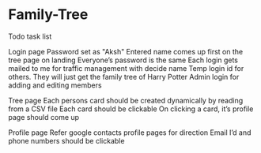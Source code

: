 # Family-Tree

Todo task list

Login page
    Password set as "Aksh"
    Entered name comes up first on the tree page on landing 
    Everyone’s password is the same
    Each login gets mailed to me for traffic management with decide name 
    Temp login id for others. They will just get the family tree of Harry Potter
    Admin login for adding and editing members

Tree page
    Each persons card should be created dynamically by reading from a CSV file
    Each card should be clickable
    On clicking a card, it’s profile page should come up

Profile page
    Refer google contacts profile pages for direction
    Email I’d and phone numbers should be clickable